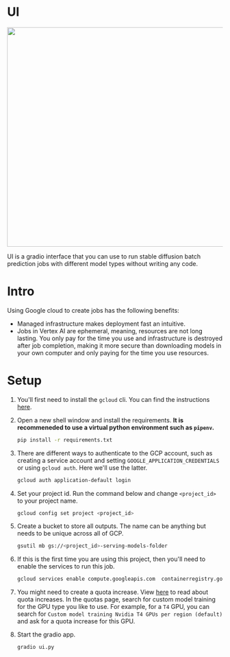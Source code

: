 # UI
<center>
    <image src="../images/ui.png" width="512px">
</center>

UI is a gradio interface that you can use to run stable diffusion batch prediction jobs with different model types without writing any code.

# Intro

Using Google cloud to create jobs has the following benefits:

- Managed infrastructure makes deployment fast an intuitive.
- Jobs in Vertex AI are ephemeral, meaning, resources are not long lasting. You only pay for the time you use and infrastructure is destroyed after job completion, making it more secure than downloading models in your own computer and only paying for the time you use resources.

# Setup

1. You'll first need to install the `gcloud` cli. You can find the instructions [here](https://cloud.google.com/sdk/docs/install).

1. Open a new shell window and install the requirements. **It is recommeneded to use a virtual python environment such as `pipenv`.**

    ```bash
    pip install -r requirements.txt
    ```

1. There are different ways to authenticate to the GCP account, such as creating a service account and setting `GOOGLE_APPLICATION_CREDENTIALS` or using `gcloud auth`. Here we'll use the latter.

    ```bash
    gcloud auth application-default login
    ```

1. Set your project id. Run the command below and change `<project_id>` to your project name.

    ```bash
    gcloud config set project <project_id>
    ```

1. Create a bucket to store all outputs. The name can be anything but needs to be unique across all of GCP.

    ```bash
    gsutil mb gs://<project_id>-serving-models-folder
    ```

1. If this is the first time you are using this project, then you'll need to enable the services to run this job.

    ```bash
    gcloud services enable compute.googleapis.com  containerregistry.googleapis.com aiplatform.googleapis.com cloudbuild.googleapis.com cloudfunctions.googleapis.com dataflow.googleapis.com
    ```

1. You might need to create a quota increase. View [here](https://cloud.google.com/docs/quota#about_increase_requests) to read about quota increases. In the quotas page, search for custom model training for the GPU type you like to use. For example, for a `T4` GPU, you can search for `Custom model training Nvidia T4 GPUs per region (default)` and ask for a quota increase for this GPU.

1. Start the gradio app.

    ```bash
    gradio ui.py
    ```
